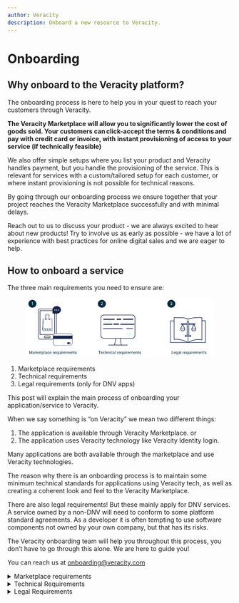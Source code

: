 ```yaml
---
author: Veracity
description: Onboard a new resource to Veracity.
---
```


# Onboarding

## Why onboard to the Veracity platform?

The onboarding process is here to help you in your quest to reach your customers through Veracity.

**The Veracity Marketplace will allow you to significantly lower the cost of goods sold. Your customers can click-accept the terms & conditions and pay with credit card or invoice, with instant provisioning of access to your service (if technically feasible)**  

We also offer simple setups where you list your product and Veracity handles payment, but you handle the provisioning of the service. This is relevant for services with a custom/tailored setup for each customer, or where instant provisioning is not possible for technical reasons. 

By going through our onboarding process we ensure together that your project reaches the Veracity Marketplace successfully and with minimal delays. 

Reach out to us to discuss your product - we are always excited to hear about new products! Try to involve us as early as possible - we have a lot of experience with best practices for online digital sales and we are eager to help.

## How to onboard a service

The three main requirements you need to ensure are:

<figure>
	<img src="assets/generalReq.png"/>
</figure>


1. Marketplace requirements
2. Technical requirements
3. Legal requirements (only for DNV apps) 

This post will explain the main process of onboarding your application/service to Veracity. 

When we say something is “on Veracity” we mean two different things:
1. The application is available through Veracity Marketplace.
   or
2. The application uses Veracity technology like Veracity Identity login. 

Many applications are both available through the marketplace and use Veracity technologies. 

The reason why there is an onboarding process is to maintain some minimum technical standards for applications using Veracity tech, as well as creating a coherent look and feel to the Veracity Marketplace.  

There are also legal requirements! But these mainly apply for DNV services. A service owned by a non-DNV will need to conform to some platform standard agreements. As a developer it is often tempting to use software components not owned by your own company, but that has its risks. 

The Veracity onboarding team will help you throughout this process, you don’t have to go through this alone. We are here to guide you!

You can reach us at  [onboarding@veracity.com](mailto:onboarding@veracity.com)

<details>
   <summary>Marketplace requirements</summary>

<span class="h2">Marketplace requirements:</span>

There are some strict limits on what you can do on your own Veracity Marketplace page. 
See more details here:

<span class="h2">[Marketplace - Service presentation](https://developer.veracity.com/services/marketplace)</span>

Learn about the Veracity marketplace

<figure>
	<img src="assets/marketplaceReq.jpg"/>
</figure>

1. Fill out the form. TODO: link
2. Choose some images for your page. TODO: images
3. Send to Veracity.
4. Veracity will construct and draft your page.

We also have the option for self-service of the marketplace pages after the initial draft has been created. Let us know if you’d like access to the self-service tool. 
We’ll iterate together on your marketplace page until you are happy.

Recommendations:
- Keep in mind that not all existing business models work well with online digital sales.
- It does not make sense to cram 47 different product variants on a single marketplace page.
- Keep it to 3-4 product variants maximum, with the option for a “contact us to learn more” approach for more complex variants.
- It is common for 1 or 2 of your product variants to represent a vast majority of your sales - focus on these variants!
- Think about the product variants you see in your daily life online - be it on Netflix, Spotify or any other digital platform.
- Make it easy for your customers to buy! Limit the amount of choices, and make it super clear to your customer what it is they are purchasing.
</details>

<details>
   <summary>Technical Requirements</summary>
<span class="h2">Tech requirements are found here:</span>

<span class="h2">[Onboarding your service to Veracity - technical requirements](https://developer.veracity.com/article/veracity-technical-requirements)</span>

<figure>
	<img src="assets/technicalReq.png"/>
</figure>

1. You have to call the Policy API endpoint. This enforces terms-acceptance for users.
2. Users who have not accepted the latest terms & conditions should not be allowed into your app if they use their Veracity account for login.
3. You have to display a logout button.
4. Your app must support different browsers.
5. And you have to think about what sort of data you are storing. If you are storing personal data, then some additional requirements kick in.
</details>


<details>
   <summary>Legal Requirements</summary>
<span class="h2">Legal requirements  summarized (only relevant for DNV apps):</span>

All DNV-owned apps need their own set of terms & conditions to provide a legal framework which follows DNV contracting principles. It is important with a tailor made set of terms and conditions for each service to capture legal risks unique for _your_ service.

<figure>
	<img src="assets/legalReq.png"/>
</figure>

We are interested in three main topics: 

1. You need to ensure that you have updated agreements for use of intellectual property not owned by DNV.
2. You need to ensure that you are up to date on GDPR requirements.
3. You have to read the license text.

We’ll ask the following questions:
- Are you using any 3rd party data?
- Are you using any 3rd party components?
- Do you have contracts in place regulating your use of this 3rd party stuff?
- Are you using open source components, and if so, have you looked at the licenses regulating your use of these components? Licenses like GPL and LGPL can contain clauses which can restrict DNV’s ability to sell the product and use of these licenses must be reviewed together with the Veracity onboarding team.
- Have you implemented cookie-consent if it is a webapp? 
And if you are storing personal data, we have to inform our users!

So you have to tell the lawyers so they can create good service-specific terms & conditions for your service. 

We recommend using Snyk to get a good overview of the licenses for your software components (“dependencies”).

**Always read the license text.** They are often quite short, so not a lot of effort. 
There are three categories of open sources licenses you should be aware of: 

1. Permissive licenses, like MIT, Unlicense, Apache 2.0. Permissive licenses are rarely problematic.
2. Hybrids/weak copyleft, like MPL 2.0, LGPL. You must read the license text very carefully in the context of your usage of the dependency. These can create problems if you are not careful, but they are often unproblematic.
3. Copyleft, like GPL and EUPL. These are often problematic and should be avoided. Do your utmost to use another dependency with a more permissive license. If you cannot remove them you must read the license text carefully. Different copyleft licenses may have mutually exclusive requirements, so having two or more copyleft licenses might make your app impossible to legally distribute.

Some public resources concerning licenses:

[Overview with description of most common licenses](https://choosealicense.com/licenses/)

[Table view of common licenses. Rule of thumb: The more blue dots, the more problematic the license.](https://choosealicense.com/appendix/)

[Another resource with overview of licenses](https://opensource.org/licenses)

DNV has good relations with our suppliers of software and components, but some of these contracts are ageing. An example would be a valid contract that allows DNV to use a software in exchange for royalties, however the agreements explicitly lists floppy disks or CD-ROM as the distribution method of the software. That doesn’t support DNV’s preferred delivery model today, and we need to update contracts like these even if both DNV and the software supplier are happy with the status quo. 
</details>